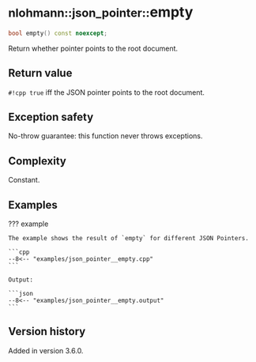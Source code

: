 # <small>nlohmann::json_pointer::</small>empty

```cpp
bool empty() const noexcept;
```

Return whether pointer points to the root document.

## Return value

`#!cpp true` iff the JSON pointer points to the root document.

## Exception safety

No-throw guarantee: this function never throws exceptions.

## Complexity

Constant.

## Examples

??? example

    The example shows the result of `empty` for different JSON Pointers.
     
    ```cpp
    --8<-- "examples/json_pointer__empty.cpp"
    ```
    
    Output:
    
    ```json
    --8<-- "examples/json_pointer__empty.output"
    ```

## Version history

Added in version 3.6.0.
